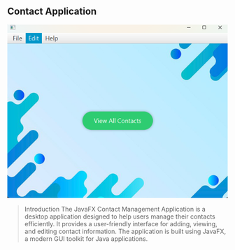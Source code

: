 ## Contact Application

![Background Image](image.png)

> Introduction
The JavaFX Contact Management Application is a desktop application designed to help users manage their contacts efficiently. It provides a user-friendly interface for adding, viewing, and editing contact information. The application is built using JavaFX, a modern GUI toolkit for Java applications.


